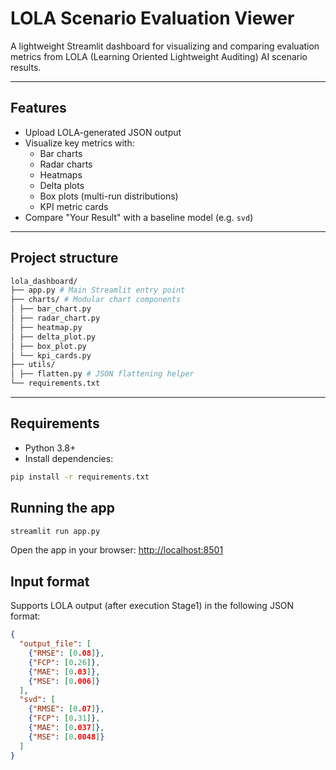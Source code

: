 # LOLA Scenario Evaluation Viewer

A lightweight Streamlit dashboard for visualizing and comparing evaluation metrics from LOLA (Learning Oriented Lightweight Auditing) AI scenario results.

---

## Features

- Upload LOLA-generated JSON output
- Visualize key metrics with:
  - Bar charts
  - Radar charts
  - Heatmaps
  - Delta plots
  - Box plots (multi-run distributions)
  - KPI metric cards
- Compare "Your Result" with a baseline model (e.g. `svd`)

---

## Project structure

```bash
lola_dashboard/
├── app.py # Main Streamlit entry point
├── charts/ # Modular chart components
│ ├── bar_chart.py
│ ├── radar_chart.py
│ ├── heatmap.py
│ ├── delta_plot.py
│ ├── box_plot.py
│ └── kpi_cards.py
├── utils/
│ ├── flatten.py # JSON flattening helper
└── requirements.txt
```
---

## Requirements

- Python 3.8+
- Install dependencies:

```bash
pip install -r requirements.txt
```

## Running the app
```bash
streamlit run app.py
```
Open the app in your browser: [http://localhost:8501](http://localhost:8501)


## Input format
Supports LOLA output (after execution Stage1) in the following JSON format:

```json
{
  "output_file": [
    {"RMSE": [0.08]},
    {"FCP": [0.26]},
    {"MAE": [0.03]},
    {"MSE": [0.006]}
  ],
  "svd": [
    {"RMSE": [0.07]},
    {"FCP": [0.31]},
    {"MAE": [0.037]},
    {"MSE": [0.0048]}
  ]
}
```


